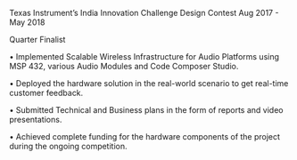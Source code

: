 Texas Instrument’s India Innovation Challenge Design Contest Aug 2017 - May 2018

Quarter Finalist

• Implemented Scalable Wireless Infrastructure for Audio Platforms using MSP 432, various Audio Modules
and Code Composer Studio.

• Deployed the hardware solution in the real-world scenario to get real-time customer feedback.

• Submitted Technical and Business plans in the form of reports and video presentations.

• Achieved complete funding for the hardware components of the project during the ongoing competition.
